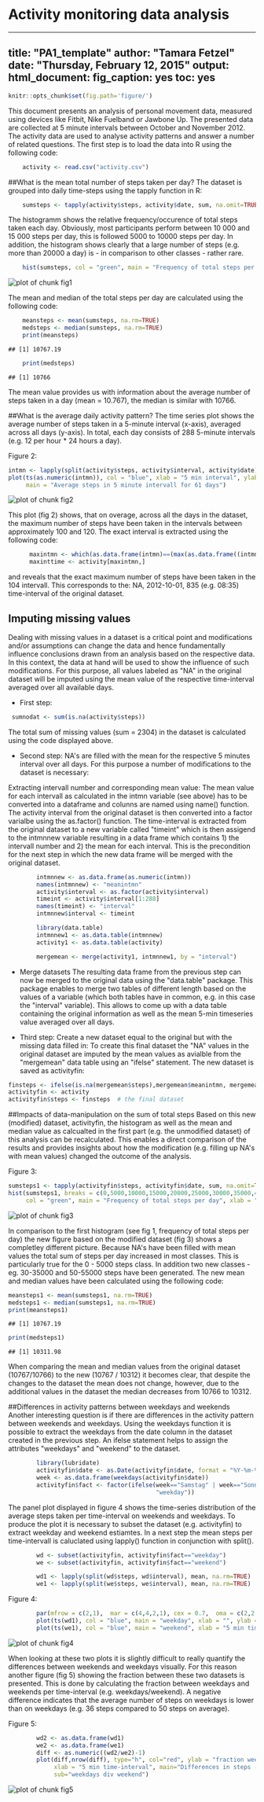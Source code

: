 Activity monitoring data analysis
=================================

---
title: "PA1_template"
author: "Tamara Fetzel"
date: "Thursday, February 12, 2015"
output:
  html_document:
    fig_caption: yes
    toc: yes
---

```r
knitr::opts_chunk$set(fig.path='figure/')
```

This document presents an analysis of personal movement data, measured using devices like Fitbit, Nike Fuelband 
or Jawbone Up. The presented data are collected at 5 minute intervals between October and November 2012. The
activity data are used to analyse activity patterns and answer a number of related questions. The first step
is to load the data into R using the following code: 

```r
    activity <- read.csv("activity.csv")
```

##What is the mean total number of steps taken per day?
The dataset is grouped into daily time-steps using the tapply function in R: 

```r
    sumsteps <- tapply(activity$steps, activity$date, sum, na.omit=TRUE)
```

The histogramm shows the relative frequency/occurence of total steps taken each day. Obviously, most participants perform between 10 000 and 15 000 steps per day, this is followed 5000 to 10000 steps per day. In addition, the histogram shows clearly that a large number of steps (e.g. more than 20000 a day) is - in comparison to other classes - rather rare. 


```r
    hist(sumsteps, col = "green", main = "Frequency of total steps per day", xlab = "sum of steps per day")
```

![plot of chunk fig1](figure/fig1-1.png) 

The mean and median of the total steps per day are calculated using the following code: 


```r
    meansteps <- mean(sumsteps, na.rm=TRUE)
    medsteps <- median(sumsteps, na.rm=TRUE)
    print(meansteps)
```

```
## [1] 10767.19
```

```r
    print(medsteps)
```

```
## [1] 10766
```
The mean value provides us with information about the average number of steps taken in a day (mean = 10.767), the median is similar with 10766.  

##What is the average daily activity pattern?
The time series plot shows the average number of steps taken in a 5-minute interval (x-axis), averaged across all days (y-axis). In total, each day consists of 288 5-minute intervals (e.g. 12 per hour * 24 hours a day).

Figure 2: 

```r
intmn <- lapply(split(activity$steps, activity$interval, activity$date), mean, na.rm=TRUE)
plot(ts(as.numeric(intmn)), col = "blue", xlab = "5 min interval", ylab = "average steps", 
     main = "Average steps in 5 minute intervall for 61 days")
```

![plot of chunk fig2](figure/fig2-1.png) 

This plot (fig 2) shows, that on overage, across all the days in the dataset, the maximum number of steps have been taken in the intervals between approximately 100 and 120. The exact interval is extracted using the following code:

```r
      maxintmn <- which(as.data.frame(intmn)==(max(as.data.frame((intmn)))))
      maxinttime <- activity[maxintmn,]
```
and reveals that the exact maximum number of steps have been taken in the 104 intervall. This corresponds to the: NA, 2012-10-01, 835 (e.g. 08:35) time-interval of the original dataset. 

## Imputing missing values
Dealing with missing values in a dataset is a critical point and modifications and/or assumptions can change the data and hence fundamentally influence conclusions drawn from an analysis based on the respective data. In this context, the data at hand will be used to show the influence of such modifications. For this purpose, all values labeled as "NA" in the original dataset will be imputed using the mean value of the respective time-interval averaged over all available days. 

+ First step:

```r
 sumnodat <- sum(is.na(activity$steps))
```
The total sum of missing values (sum = 2304) in the dataset is calculated using the code displayed above. 

+ Second step:
NA's are filled with the mean for the respective 5 minutes interval over all days. For this purpose a number of modifications to the dataset is necessary: 

Extracting intervall number and corresponding mean value: 
The mean value for each intervall as calculated in the intmn variable (see above) has to be converted into a dataframe and colunns are named using name() function. The activity interval from the original dataset is then converted into a factor varialbe using the as.factor() function. The time-interval is extracted from the original dataset to a new variable called "timeint" which is then assigend to the intmnnew variable resulting in a data frame which contains 1) the intervall number and 2) the mean for each interval. This is the precondition for the next step in which the new data frame will be merged with the original dataset. 


```r
        intmnnew <- as.data.frame(as.numeric(intmn))
        names(intmnnew) <- "meanintmn"
        activity$interval <- as.factor(activity$interval)
        timeint <- activity$interval[1:288]
        names(timeint) <- "interval"
        intmnnew$interval <- timeint

        library(data.table)
        intmnnew1 <- as.data.table(intmnnew)
        activity1 <- as.data.table(activity)

        mergemean <- merge(activity1, intmnnew1, by = "interval")
```

+ Merge datasets
The resulting data frame from the previous step can now be merged to the original data using the "data.table" package. This package enables to merge two tables of different length based on the values of a variable (which both tables have in common, e.g. in this case the "interval" variable). This allows to come up with a data table containing the original information as well as the mean 5-min timeseries value averaged over all days. 

+ Third step: Create a new dataset equal to the original but with the missing data filled in:
To create this final dataset the "NA" values in the original dataset are imputed by the mean values as avialble from the "mergemean" data table using an "ifelse" statement. The new dataset is saved as activityfin:


```r
finsteps <- ifelse(is.na(mergemean$steps),mergemean$meanintmn, mergemean$steps)
activityfin <- activity
activityfin$steps <- finsteps  # the final dataset
```

##Impacts of data-manipulation on the sum of total steps 
Based on this new (modified) dataset, activityfin, the histogram as well as the mean and median value as calcualted in the first part (e.g. the unmodified dataset) of this analysis can be recalculated. This enables a direct comparison of the results and provides insights about how the modification (e.g. filling up NA's with mean values) changed the outcome of the analysis. 

Figure 3:

```r
sumsteps1 <- tapply(activityfin$steps, activityfin$date, sum, na.omit=TRUE)
hist(sumsteps1, breaks = c(0,5000,10000,15000,20000,25000,30000,35000,40000,45000,50000,55000,60000), 
     col = "green", main = "Frequency of total steps per day", xlab = "sum of steps per day")
```

![plot of chunk fig3](figure/fig3-1.png) 

In comparison to the first histogram (see fig 1, frequency of total steps per day) the new figure based on the modified dataset (fig 3) shows a completley different picture. Because NA's have been filled with mean values the total sum of steps per day increased in most classes. This is particularly true for the 0 - 5000 steps class. In addition two new classes - eg. 30-35000 and 50-55000 steps have been generated. The new mean and median values have been calculated using the following code:


```r
meansteps1 <- mean(sumsteps1, na.rm=TRUE)
medsteps1 <- median(sumsteps1, na.rm=TRUE)
print(meansteps1)
```

```
## [1] 10767.19
```

```r
print(medsteps1)
```

```
## [1] 10311.98
```

When comparing the mean and median values from the original dataset (10767/10766) to the new
(10767 / 10312) it becomes clear, that despite the changes to the dataset the mean does not change, however, due to the additional values in the dataset the median decreases from 10766 to 10312. 

##Differences in activity patterns between weekdays and weekends
Another interesting question is if there are differences in the activity pattern between weekends and weekdays. Using the weekdays function it is possible to extract the weekdays from the date column in the dataset created in the previous step. An ifelse statement helps to assign the attributes "weekdays" and "weekend" to the dataset. 


```r
        library(lubridate)
        activityfin$date <- as.Date(activityfin$date, format = "%Y-%m-%d")
        week <- as.data.frame(weekdays(activityfin$date))
        activityfin$fact <- factor(ifelse(week=="Samstag" | week=="Sonntag", "weekend", 
                                          "weekday"))
```

The panel plot displayed in figure 4 shows the time-series distribution of the average steps taken per time-interval on weekends and weekdays. To produce the plot it is necessary to subset the dataset (e.g. activityfin) to extract weekday and weekend estiamtes. In a next step the mean steps per time-intervall is caluclated using lapply() function in conjunction with split(). 


```r
        wd <- subset(activityfin, activityfin$fact=="weekday")
        we <- subset(activityfin, activityfin$fact=="weekend")

        wd1 <- lapply(split(wd$steps, wd$interval), mean, na.rm=TRUE)
        we1 <- lapply(split(we$steps, we$interval), mean, na.rm=TRUE)
```

Figure 4: 

```r
        par(mfrow = c(2,1),  mar = c(4,4,2,1), cex = 0.7,  oma = c(2,2,2,2)) 
        plot(ts(wd1), col = "blue", main = "weekday", xlab = "", ylab = "average steps")
        plot(ts(we1), col = "blue", main = "weekend", xlab = "5 min time-interval", ylab = "average steps")
```

![plot of chunk fig4](figure/fig4-1.png) 

When looking at these two plots it is slightly difficult to really quantify the differences between weekends and weekdays visually.
For this reason another figure (fig 5) showing the fraction between these two datasets is presented. This is done by calculating the fraction between weekdays and weekends per time-interval (e.g. weekdays/weekend). A negative difference indicates that the average number of steps on weekdays is lower than on weekdays (e.g. 36 steps compared to 50 steps on average). 

Figure 5:

```r
        wd2 <- as.data.frame(wd1)
        we2 <- as.data.frame(we1)
        diff <- as.numeric((wd2/we2)-1)
        plot(diff,nrow(diff), type="h", col="red", ylab = "fraction weekdays/weekend",
             xlab = "5 min time-interval", main="Differences in steps - weekdays vs weekend", 
             sub="weekdays div weekend")
```

![plot of chunk fig5](figure/fig5-1.png) 








